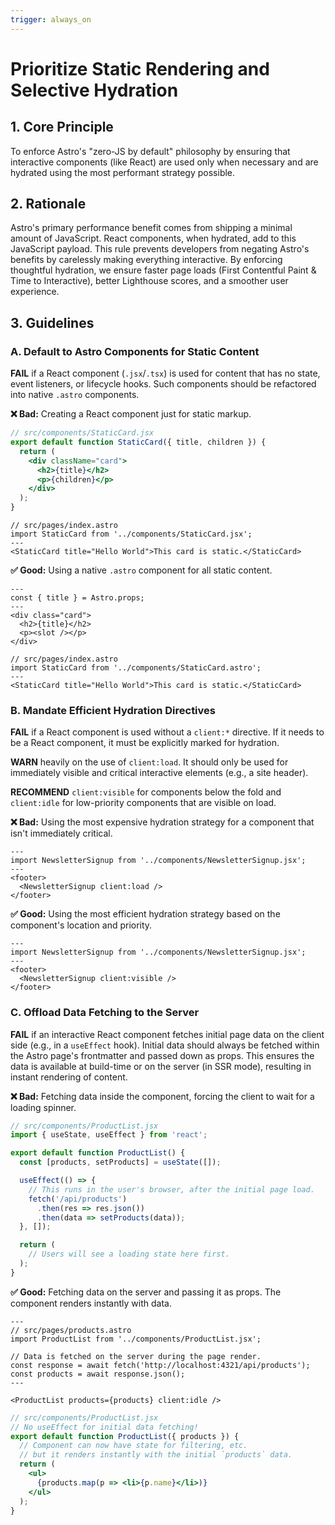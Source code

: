 ```yaml
---
trigger: always_on
---
```


# Prioritize Static Rendering and Selective Hydration

## 1\. Core Principle

To enforce Astro's "zero-JS by default" philosophy by ensuring that interactive components (like React) are used only when necessary and are hydrated using the most performant strategy possible.

## 2\. Rationale

Astro's primary performance benefit comes from shipping a minimal amount of JavaScript. React components, when hydrated, add to this JavaScript payload. This rule prevents developers from negating Astro's benefits by carelessly making everything interactive. By enforcing thoughtful hydration, we ensure faster page loads (First Contentful Paint & Time to Interactive), better Lighthouse scores, and a smoother user experience.

## 3\. Guidelines

### A. Default to Astro Components for Static Content

**FAIL** if a React component (`.jsx`/`.tsx`) is used for content that has no state, event listeners, or lifecycle hooks. Such components should be refactored into native `.astro` components.

**❌ Bad:** Creating a React component just for static markup.

```jsx
// src/components/StaticCard.jsx
export default function StaticCard({ title, children }) {
  return (
    <div className="card">
      <h2>{title}</h2>
      <p>{children}</p>
    </div>
  );
}
```

```astro
// src/pages/index.astro
import StaticCard from '../components/StaticCard.jsx';
---
<StaticCard title="Hello World">This card is static.</StaticCard>
```

**✅ Good:** Using a native `.astro` component for all static content.

```astro
---
const { title } = Astro.props;
---
<div class="card">
  <h2>{title}</h2>
  <p><slot /></p>
</div>
```

```astro
// src/pages/index.astro
import StaticCard from '../components/StaticCard.astro';
---
<StaticCard title="Hello World">This card is static.</StaticCard>
```

### B. Mandate Efficient Hydration Directives

**FAIL** if a React component is used without a `client:*` directive. If it needs to be a React component, it must be explicitly marked for hydration.

**WARN** heavily on the use of `client:load`. It should only be used for immediately visible and critical interactive elements (e.g., a site header).

**RECOMMEND** `client:visible` for components below the fold and `client:idle` for low-priority components that are visible on load.

**❌ Bad:** Using the most expensive hydration strategy for a component that isn't immediately critical.

```astro
---
import NewsletterSignup from '../components/NewsletterSignup.jsx';
---
<footer>
  <NewsletterSignup client:load />
</footer>
```

**✅ Good:** Using the most efficient hydration strategy based on the component's location and priority.

```astro
---
import NewsletterSignup from '../components/NewsletterSignup.jsx';
---
<footer>
  <NewsletterSignup client:visible />
</footer>
```

### C. Offload Data Fetching to the Server

**FAIL** if an interactive React component fetches initial page data on the client side (e.g., in a `useEffect` hook). Initial data should always be fetched within the Astro page's frontmatter and passed down as props. This ensures the data is available at build-time or on the server (in SSR mode), resulting in instant rendering of content.

**❌ Bad:** Fetching data inside the component, forcing the client to wait for a loading spinner.

```jsx
// src/components/ProductList.jsx
import { useState, useEffect } from 'react';

export default function ProductList() {
  const [products, setProducts] = useState([]);

  useEffect(() => {
    // This runs in the user's browser, after the initial page load.
    fetch('/api/products')
      .then(res => res.json())
      .then(data => setProducts(data));
  }, []);

  return (
    // Users will see a loading state here first.
  );
}
```

**✅ Good:** Fetching data on the server and passing it as props. The component renders instantly with data.

```astro
---
// src/pages/products.astro
import ProductList from '../components/ProductList.jsx';

// Data is fetched on the server during the page render.
const response = await fetch('http://localhost:4321/api/products');
const products = await response.json();
---

<ProductList products={products} client:idle />
```

```jsx
// src/components/ProductList.jsx
// No useEffect for initial data fetching!
export default function ProductList({ products }) {
  // Component can now have state for filtering, etc.
  // but it renders instantly with the initial `products` data.
  return (
    <ul>
      {products.map(p => <li>{p.name}</li>)}
    </ul>
  );
}
```
